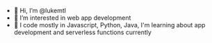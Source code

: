 - 👋 Hi, I’m @lukemtl
- 👀 I’m interested in web app development
- 🌱 I code mostly in Javascript, Python, Java, I'm learning about app development and serverless functions currently
 
<!---
lukemtl/lukemtl is a ✨ special ✨ repository because its `README.md` (this file) appears on your GitHub profile.
You can click the Preview link to take a look at your changes.
--->
